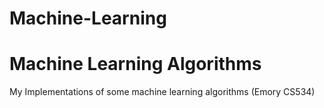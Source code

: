 # Machine-Learning
Machine Learning Algorithms
==========================
My Implementations of some machine learning algorithms (Emory CS534)
